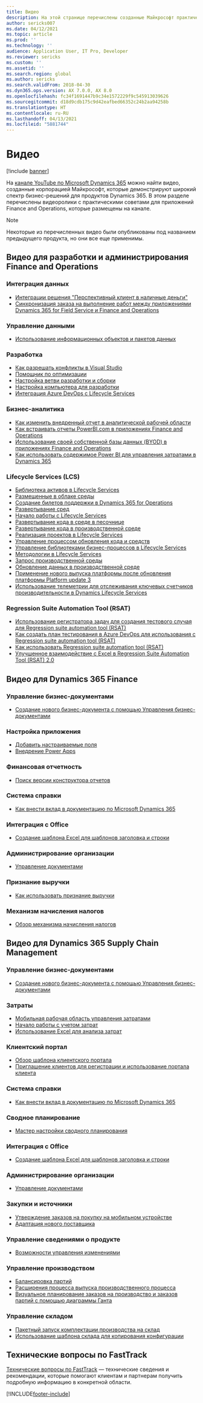 ```yaml
---
title: Видео
description: На этой странице перечислены созданные Майкрософт практические советы и видео по техническим вопросам, связанные с приложениями Finance and Operations, которые доступны на YouTube и других сайтах.
author: sericks007
ms.date: 04/12/2021
ms.topic: article
ms.prod: ''
ms.technology: ''
audience: Application User, IT Pro, Developer
ms.reviewer: sericks
ms.custom: ''
ms.assetid: ''
ms.search.region: global
ms.author: sericks
ms.search.validFrom: 2018-04-30
ms.dyn365.ops.version: AX 7.0.0, AX 8.0
ms.openlocfilehash: fc34f1691447b9c34e1572229f9c545913039626
ms.sourcegitcommit: d18d9cdb175c9d42eafbed66352c24b2aa94258b
ms.translationtype: HT
ms.contentlocale: ru-RU
ms.lasthandoff: 04/13/2021
ms.locfileid: "5881744"
---
```

# <a name="videos"></a>Видео 

[!include [banner](../includes/banner.md)]

На [канале YouTube по Microsoft Dynamics 365](https://www.youtube.com/channel/UCJGCg4rB3QSs8y_1FquelBQ) можно найти видео, созданные корпорацией Майкрософт, которые демонстрируют широкий спектр бизнес-решений для продуктов Dynamics 365. В этом разделе перечислены видеоролики с практическими советами для приложений Finance and Operations, которые размещены на канале.

> [!Note]
> Некоторые из перечисленных видео были опубликованы под названием предыдущего продукта, но они все еще применимы.

## <a name="videos-for-finance-and-operations-development-and-administration"></a>Видео для разработки и администрирования Finance and Operations

### <a name="data-integration"></a>Интеграция данных

- [Интеграции решения "Перспективный клиент в наличные деньги"](https://youtu.be/AVV9x5x-XCg)
- [Синхронизация заказа на выполнение работ между приложениями Dynamics 365 for Field Service и Finance and Operations](https://www.youtube.com/watch?v=46ylO7raZAo&feature=youtu.be)

### <a name="data-management"></a>Управление данными

- [Использование информационных объектов и пакетов данных](https://www.youtube.com/watch?v=UCyzbA41j8g&feature=youtu.be)

### <a name="development"></a>Разработка

- [Как разрешать конфликты в Visual Studio](https://youtu.be/4rxO0zUN2zU)
- [Помощник по оптимизации](https://www.youtube.com/watch?v=MRsAzgFCUSQ&t=4s)
- [Настройка ветви разработки и сборки](https://www.youtube.com/watch?v=qXLd-NMx9OY)
- [Настройка компьютера для разработки](https://www.youtube.com/watch?v=cqp9MetfiyM)
- [Интеграция Azure DevOps с Lifecycle Services](https://www.youtube.com/watch?v=0QyyyUp1zHQ&t=1s)

### <a name="intelligence"></a>Бизнес-аналитика

- [Как изменить внедренный отчет в аналитической рабочей области](https://youtu.be/_8WlwmSggcQ)
- [Как встраивать отчеты PowerBI.com в приложениях Finance and Operations](https://youtu.be/gGWuNJDoi-M)
- [Использование своей собственной базы данных (BYOD) в приложениях Finance and Operations](https://www.youtube.com/watch?v=-MaxtBJu2_o&feature=youtu.be)
- [Как использовать содержимое Power BI для управления затратами в Dynamics 365](https://www.youtube.com/watch?v=5jWHnM_C7WM&feature=youtu.be)

### <a name="lifecycle-services-lcs"></a>Lifecycle Services (LCS)

- [Библиотека активов в Lifecycle Services](https://www.youtube.com/watch?v=z-2xMRa1nOs)
- [Размещенные в облаке среды](https://www.youtube.com/watch?v=igjVt1lbyLQ&t=17s)
- [Создание билетов поддержки в Dynamics 365 for Operations](https://www.youtube.com/watch?v=avENUYBTBlA&t=2s)
- [Развертывание сред](https://www.youtube.com/watch?v=FUROjGuhQEA&t=68s)
- [Начало работы с Lifecycle Services](https://www.youtube.com/watch?v=qLBjKAPaqN4&t=24s)
- [Развертывание кода в среде в песочнице](https://www.youtube.com/watch?v=5azLeOO078k)
- [Развертывание кода в производственной среде](https://www.youtube.com/watch?v=ogXo-saZkmE&t=2s)
- [Реализация проектов в Lifecycle Services](https://www.youtube.com/watch?v=V1vVOgcTuw4&t=18s)
- [Управление процессом обновления кода и средств](https://www.youtube.com/watch?v=M-AtR6ocYM8&feature=youtu.be)
- [Управление библиотеками бизнес-процессов в Lifecycle Services](https://www.youtube.com/watch?v=S5msxj-2-x0)
- [Методологии в Lifecycle Services](https://www.youtube.com/watch?v=YRMJ15DvgZ8)
- [Запрос производственной среды](https://www.youtube.com/watch?v=5j1GapLr3MY&feature=youtu.be)
- [Обновление данных в производственной среде](https://www.youtube.com/watch?v=VCd5SgkYPTw)
- [Применение нового выпуска платформы после обновления платформы Platform update 3](https://www.youtube.com/watch?v=nkiKP2Au6OQ&feature=youtu.be)
- [Использование телеметрии для отслеживания ключевых счетчиков производительности в Dynamics Lifecycle Services](https://www.youtube.com/watch?v=18u6SC8GeFY&feature=youtu.be)

### <a name="regression-suite-automation-tool-rsat"></a>Regression Suite Automation Tool (RSAT)

- [Использование регистратора задач для создания тестового случая для Regression suite automation tool (RSAT)](https://youtu.be/bBr4BXAxTNI)
- [Как создать план тестирования в Azure DevOps для использования с Regression suite automation tool (RSAT)](https://youtu.be/3jIuBleAnQk) 
- [Как использовать Regression suite automation tool (RSAT)](https://youtu.be/uhN9JItzGAk)
- [Улучшенное взаимодействие с Excel в Regression Suite Automation Tool (RSAT) 2.0](https://youtu.be/fcEkSIVQ1Bg)


## <a name="videos-for-dynamics-365-finance"></a>Видео для Dynamics 365 Finance

### <a name="business-document-management"></a>Управление бизнес-документами
- [Создание нового бизнес-документа с помощью Управления бизнес-документами](https://www.youtube.com/watch?v=gAIYl-mM_pw)

### <a name="customize-the-app"></a>Настройка приложения
- [Добавить настраиваемые поля](https://www.youtube.com/watch?v=gWSGZI9Vtnc)
- [Внедрение Power Apps](https://www.youtube.com/watch?v=x3qyA1bH-NY)

### <a name="financial-reporting"></a>Финансовая отчетность
- [Поиск версии конструктора отчетов](https://www.youtube.com/embed/icfA5Q3kp4w)

### <a name="help-system"></a>Система справки

- [Как внести вклад в документацию по Microsoft Dynamics 365](https://youtu.be/m5djioozRbg)

### <a name="office-integration"></a>Интеграция с Office

- [Создание шаблона Excel для шаблонов заголовка и строки](https://www.youtube.com/watch?v=RTicLb-6dbI&feature=youtu.be)

### <a name="organization-administration"></a>Администрирование организации

- [Управление документами](https://www.youtube.com/watch?v=p4rl1CkiLN4&feature=youtu.be)

### <a name="revenue-recognition"></a>Признание выручки
- [Как использовать признание выручки](https://youtu.be/v3amIsiqvoo)

### <a name="tax-engine"></a>Механизм начисления налогов

- [Обзор механизма начисления налогов](https://www.youtube.com/watch?v=jAFpEBOtNWI&feature=youtu.be)


## <a name="videos-for-dynamics-365-supply-chain-management"></a>Видео для Dynamics 365 Supply Chain Management

### <a name="business-document-management"></a>Управление бизнес-документами
- [Создание нового бизнес-документа с помощью Управления бизнес-документами](https://www.youtube.com/watch?v=gAIYl-mM_pw)

### <a name="costs"></a>Затраты
- [Мобильная рабочая область управления затратами](https://youtu.be/imsuTg8rUVk)
- [Начало работы с учетом затрат](https://youtu.be/1pUDtJQZ8FU)
- [Использование Excel для анализа затрат](https://youtu.be/-HKHYdClvx8)

### <a name="customer-portal"></a>Клиентский портал
- [Обзор шаблона клиентского портала](https://youtu.be/nPrqoLuHfV8)
- [Приглашение клиентов для регистрации и использование портала клиента](https://youtu.be/drGUYHX9QIQ)

### <a name="help-system"></a>Система справки

- [Как внести вклад в документацию по Microsoft Dynamics 365](https://youtu.be/m5djioozRbg)

### <a name="master-planning"></a>Сводное планирование
- [Мастер настройки сводного планирования](https://youtu.be/c-e6n-8rZb4)

### <a name="office-integration"></a>Интеграция с Office

- [Создание шаблона Excel для шаблонов заголовка и строки](https://www.youtube.com/watch?v=RTicLb-6dbI&feature=youtu.be)

### <a name="organization-administration"></a>Администрирование организации

- [Управление документами](https://www.youtube.com/watch?v=p4rl1CkiLN4&feature=youtu.be)

### <a name="procurement-and-sourcing"></a>Закупки и источники

- [Утверждение заказов на покупку на мобильном устройстве](https://youtu.be/gZ-gOlJe7H8)
- [Адаптация нового поставщика](https://www.youtube.com/watch?v=0KUc3AGaTKk&feature=youtu.be)

### <a name="product-information-management"></a>Управление сведениями о продукте
- [Возможности управления изменениями](https://youtu.be/N313FqvRuBc)

### <a name="production-control"></a>Управление производством

- [Балансировка партий](https://www.youtube.com/watch?v=4SNLWsU9KyI&feature=youtu.be)
- [Расширения процесса выпуска производственного процесса](https://www.youtube.com/watch?v=Rm3ojAz6Zu0&feature=youtu.be)
- [Визуальное планирование заказов на производство и заказов партий с помощью диаграммы Ганта](https://youtu.be/BtbuShkGj4I)


### <a name="warehouse-management"></a>Управление складом

- [Пакетный запуск комплектации производства на склад](https://youtu.be/8urAJn50dQ8)
- [Использование шаблона склада для копирования конфигурации](https://www.youtube.com/watch?v=K2WIfFlqJYs&feature=youtu.be)

## <a name="fasttrack-tech-talks"></a>Технические вопросы по FastTrack

[Технические вопросы по FastTrack](https://community.dynamics.com/365/b/techtalks?c=Finance%20and%20Operations) — технические сведения и рекомендации, которые помогают клиентам и партнерам получить подробную информацию в конкретной области.




[!INCLUDE[footer-include](../../../includes/footer-banner.md)]
